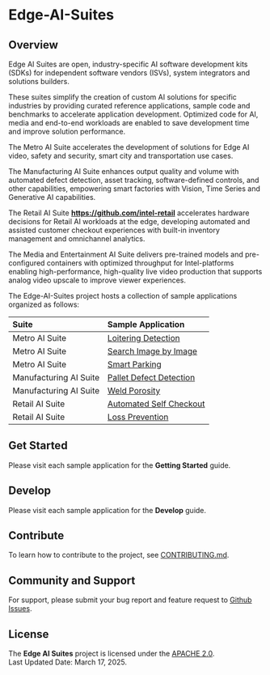 
# Edge-AI-Suites

## Overview

Edge AI Suites are open, industry-specific AI software development kits (SDKs) for independent software vendors (ISVs), system integrators and solutions builders. 

These suites simplify the creation of custom AI solutions for specific industries by providing curated reference applications, sample code and benchmarks to accelerate application development. Optimized code for AI, media and end-to-end workloads are enabled to save development time and improve solution performance. 

The Metro AI Suite accelerates the development of solutions for Edge AI video, safety and security, smart city and transportation use cases. 

The Manufacturing AI Suite enhances output quality and volume with automated defect detection, asset tracking, software-defined controls, and other capabilities, empowering smart factories with Vision, Time Series and Generative AI capabilities. 

The Retail AI Suite **https://github.com/intel-retail** accelerates hardware decisions for Retail AI workloads at the edge, developing automated and assisted customer checkout experiences with built-in inventory management and omnichannel analytics.

The Media and Entertainment AI Suite delivers pre-trained models and pre-configured containers with optimized throughput for Intel-platforms enabling high-performance, high-quality live video production that supports analog video upscale to improve viewer experiences.

The Edge-AI-Suites project hosts a collection of sample applications organized as follows:

| Suite | Sample Application |
|:------|:-------------------|
| Metro AI Suite | [Loitering Detection](metro-ai-suite/loitering-detection) |
| Metro AI Suite | [Search Image by Image](metro-ai-suite/search-image-by-image) |
| Metro AI Suite | [Smart Parking](metro-ai-suite/smart-parking) |
| Manufacturing AI Suite | [Pallet Defect Detection](manufacturing-ai-suite/pallet-defect-detection) |
| Manufacturing AI Suite | [Weld Porosity](manufacturing-ai-suite/weld-porosity) |
| Retail AI Suite | [Automated Self Checkout](https://github.com/intel-retail/automated-self-checkout) |
| Retail AI Suite | [Loss Prevention](https://github.com/intel-retail/loss-prevention) |

## Get Started

Please visit each sample application for the **Getting Started** guide.   

## Develop

Please visit each sample application for the **Develop** guide.  

## Contribute

To learn how to contribute to the project, see [CONTRIBUTING.md](CONTRIBUTING.md).  

## Community and Support

For support, please submit your bug report and feature request to [Github Issues](https://github.com/open-edge-platform/edge-ai-suites/issues). 

## License

The **Edge AI Suites** project is licensed under the [APACHE 2.0](LICENSE).   
Last Updated Date: March 17, 2025.  
 
